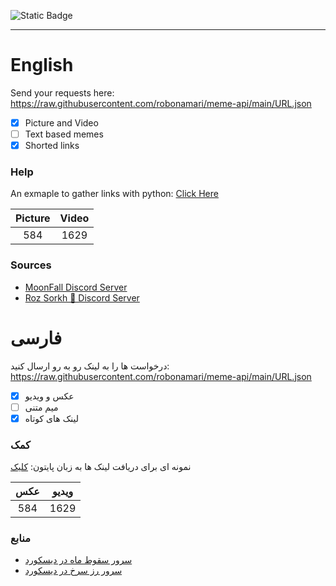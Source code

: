 ![Static Badge](https://img.shields.io/badge/python-%E2%88%9E-blue)
___

# English

Send your requests here: https://raw.githubusercontent.com/robonamari/meme-api/main/URL.json
- [x] Picture and Video
- [ ] Text based memes
- [x] Shorted links

### Help
An exmaple to gather links with python:
[Click Here](https://github.com/robonamari/meme-api/blob/main/main.py)


|Picture|Video|
|:----:|:----:|
|584   |1629  |



### Sources
* [MoonFall Discord Server](https://discord.gg/BsaC3QgEQz)
* [Roz Sorkh 🌹 Discord Server](https://discord.gg/a7jbGR99bW)


# فارسی
درخواست ها را به لینک رو به رو ارسال کنید: https://raw.githubusercontent.com/robonamari/meme-api/main/URL.json
- [x] عکس و ویدیو
- [ ] میم متنی
- [x] لینک های کوتاه

### کمک 
نمونه ای برای دریافت لینک ها به زبان پایتون:
[کلیک](https://github.com/robonamari/meme-api/blob/main/main.py)


|عکس|ویدیو|
|:---:|:---:|
|584|1629|



### منابع
* [سرور سقوط ماه در دیسکورد](https://discord.gg/BsaC3QgEQz)
* [سرور رز سرخ در دیسکورد](https://discord.gg/a7jbGR99bW)
